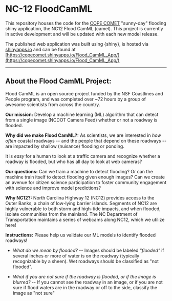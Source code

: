 # NC-12 FloodCamML

This repository houses the code for the [COPE COMET](https://copecomet.github.io/index.html) 
"sunny-day" flooding shiny application, the NC12 Flood CamML (camel). This project is currently in 
active development and will be updated with each new model release.

The published web application was built using {shiny}, is hosted via [shinyapps.io](https://www.shinyapps.io/) 
and can be found at [https://copecomet.shinyapps.io/Flood_CamML_App/](https://copecomet.shinyapps.io/Flood_CamML_App/)

<hr/>

## About the Flood CamML Project:

Flood CamML is an open source project funded by the NSF Coastlines and People program, and was 
completed over ~72 hours by a group of awesome scientists from across the country. 

**Our mission:** 
Develop a machine learning (ML) algorithm that can detect from a single image (NCDOT Camera Feed) 
whether or not a roadway is flooded.

**Why did we make Flood CamML?:** 
As scientists, we are interested in *how often* coastal roadways -- and the people that depend on 
these roadways -- are impacted by shallow (nuisance) flooding or ponding.
                     
It is *easy* for a human to look at a traffic camera and recognize whether a roadway is flooded, but
who has all day to look at web cameras? 


**Our questions:** 
Can we train a machine to detect flooding? Or can the machine train itself to detect flooding 
given enough images? Can we create an avenue for citizen science participation to foster community
engagement with science and improve model predictions?

**Why NC12?:** 
North Carolina Highway 12 (NC12) provides access to the Outer Banks, a chain of low-lying barrier
islands. Segments of NC12 are highly vulnerable to both storm and high-tide impacts, and when flooded,
isolate communities from the mainland. The NC Department of Transportation maintains a series of webcams
along NC12, which we utilize here!

**Instructions:** 
Please help us validate our ML models to identify flooded roadways!

 - *What do we mean by flooded?* -- Images should be labeled *"flooded"* if several
inches or more of water is on the roadway (typically recognizable by a sheen). Wet roadways should 
be classified as "not flooded".   

 - *What if you are not sure if the roadway is flooded, or if the image is blurred?* -- If you cannot
see the roadway in an image, or if you are not sure if flood waters are in the roadway or off to the
side, classify the image as "not sure"

